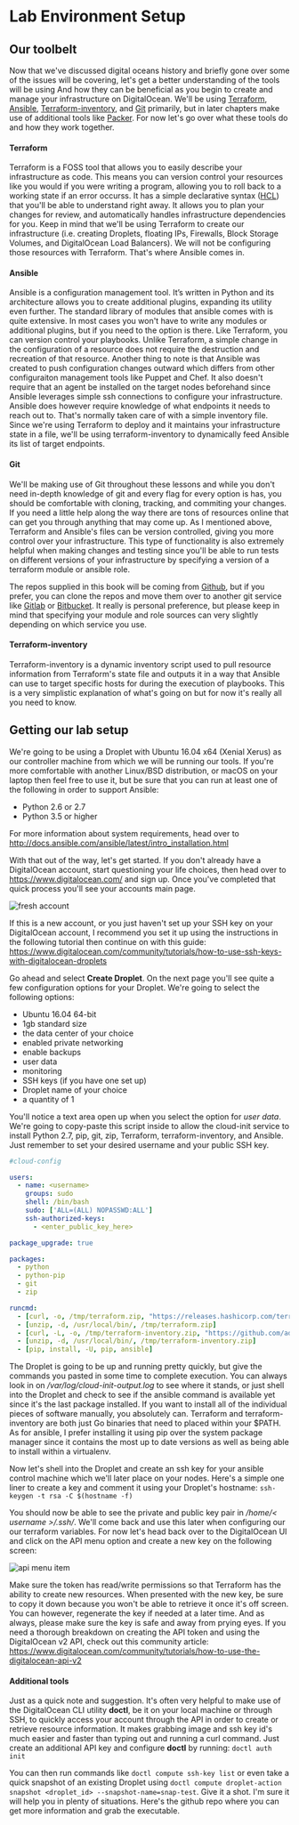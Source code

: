 # Lab Environment Setup

## Our toolbelt

Now that we've discussed digital oceans history and briefly gone over some of the issues will be covering, let's get a better understanding of the tools will be using And how they can be beneficial as you begin to create and manage your infrastructure on DigitalOcean. We'll be using [Terraform](https://www.terraform.io), [Ansible](https://www.ansible.com), [Terraform-inventory](https://github.com/adammck/terraform-inventory), and [Git](https://git-scm.com) primarily, but in later chapters make use of additional tools like [Packer](https://www.packer.io). For now let's go over what these tools do and how they work together.

#### Terraform

Terraform is a FOSS tool that allows you to easily describe your infrastructure as code. This means you can version control your resources like you would if you were writing a program, allowing you to roll back to a working state if an error occurss. It has a simple declarative syntax ([HCL](https://github.com/hashicorp/hcl)) that you'll be able to understand right away. It allows you to plan your changes for review, and automatically handles infrastructure dependencies for you. Keep in mind that we'll be using Terraform to create our infrastructure (i.e. creating Droplets, floating IPs, Firewalls, Block Storage Volumes, and DigitalOcean Load Balancers). We will not be configuring those resources with Terraform. That's where Ansible comes in.

#### Ansible

Ansible is a configuration management tool. It’s written in Python and its architecture allows you to create additional plugins, expanding its utility even further. The standard library of modules that ansible comes with is quite extensive. In most cases you won't have to write any modules or additional plugins, but if you need to the option is there. Like Terraform, you can version control your playbooks. Unlike Terraform, a simple change in the configuration of a resource does not require the destruction and recreation of that resource. Another thing to note is that Ansible was created to push configuration changes outward which differs from other configuraiton management tools like  Puppet and Chef. It also doesn't require that an agent be installed on the target nodes beforehand since Ansible leverages simple ssh connections to configure your infrastructure. Ansible does however require knowledge of what endpoints it needs to reach out to. That's normally taken care of with a simple inventory file. Since we're using Terraform to deploy and it maintains your infrastructure state in a file, we'll be using terraform-inventory to dynamically feed Ansible its list of target endpoints.

#### Git

We'll be making use of Git throughout these lessons and while you don't need in-depth knowledge of git and every flag for every option is has, you should be comfortable with cloning, tracking, and commiting your changes. If you need a little help along the way there are tons of resources online that can get you through anything that may come up. As I mentioned above, Terraform and Ansible's files can be version controlled, giving you more control over your infrastructure. This type of functionality is also extremely helpful when making changes and testing since you'll be able to run tests on different versions of your infrastructure by specifying a version of a terraform module or ansible role.

The repos supplied in this book will be coming from [Github](https://github.com), but if you prefer, you can clone the repos and move them over to another git service like [Gitlab](https://gitlab.com) or [Bitbucket](https://bitbucket.org). It really is personal preference, but please keep in mind that specifying your module and role sources can very slightly depending on which service you use.

#### Terraform-inventory

Terraform-inventory is a dynamic inventory script used to pull resource information from Terraform's state file and outputs it in a way that Ansible can use to target specific hosts for during the execution of playbooks. This is a very simplistic explanation of what's going on but for now it's really all you need to know. 


## Getting our lab setup

We're going to be using a Droplet with Ubuntu 16.04 x64 (Xenial Xerus) as our controller machine from which we will be running our tools. If you're more comfortable with another Linux/BSD distribution, or macOS on your laptop then feel free to use it, but be sure that you can run at least one of the following in order to support Ansible:

* Python 2.6 or 2.7
* Python 3.5 or higher

For more information about system requirements, head over to http://docs.ansible.com/ansible/latest/intro_installation.html
  
With that out of the way, let's get started. If you don't already have a DigitalOcean account, start questioning your life choices, then head over to https://www.digitalocean.com/ and sign up. Once you've completed that quick process you'll see your accounts main page.

![fresh account](./ch3img/init-login.jpg)


If this is a new account, or you just haven't set up your SSH key on your DigitalOcean account, I recommend you set it up using the instructions in the following tutorial then continue on with this guide: https://www.digitalocean.com/community/tutorials/how-to-use-ssh-keys-with-digitalocean-droplets

Go ahead and select **Create Droplet**. On the next page you'll see quite a few configuration options for your Droplet. We're going to select the following options:

* Ubuntu 16.04 64-bit
* 1gb standard size
* the data center of your choice
* enabled private networking
* enable backups
* user data
* monitoring
* SSH keys (if you have one set up)
* Droplet name of your choice
* a quantity of 1

You'll notice a text area open up when you select the option for *user data*. We're going to copy-paste this script inside to allow the cloud-init service to install Python 2.7, pip, git, zip, Terraform, terraform-inventory, and Ansible. Just remember to set your desired username and your public SSH key.

```yaml
#cloud-config

users:
  - name: <username>
    groups: sudo
    shell: /bin/bash
    sudo: ['ALL=(ALL) NOPASSWD:ALL']
    ssh-authorized-keys:
      - <enter_public_key_here>

package_upgrade: true

packages:
  - python
  - python-pip
  - git
  - zip

runcmd:
  - [curl, -o, /tmp/terraform.zip, "https://releases.hashicorp.com/terraform/0.11.3/terraform_0.11.3_linux_amd64.zip"]
  - [unzip, -d, /usr/local/bin/, /tmp/terraform.zip]
  - [curl, -L, -o, /tmp/terraform-inventory.zip, "https://github.com/adammck/terraform-inventory/releases/download/v0.7-pre/terraform-inventory_v0.7-pre_linux_amd64.zip"]
  - [unzip, -d, /usr/local/bin/, /tmp/terraform-inventory.zip]
  - [pip, install, -U, pip, ansible]
```

The Droplet is going to be up and running pretty quickly, but give the commands you pasted in some time to complete execution. You can always look in on */var/log/cloud-init-output.log* to see where it stands, or just shell into the Droplet and check to see if the ansible command is available yet since it's the last package installed. If you want to install all of the individual pieces of software manually, you absolutely can. Terraform and terraform-inventory are both just Go binaries that need to placed within your $PATH. As for ansible, I prefer installing it using pip over the system package manager since it contains the most up to date versions as well as being able to install within a virtualenv. 

Now let's shell into the Droplet and create an ssh key for your ansible control machine which we'll later place on your nodes. Here's a simple one liner to create a key and comment it using your Droplet's hostname: `ssh-keygen -t rsa -C $(hostname -f)`

You should now be able to see the private and public key pair in */home/< username >/.ssh/*. We'll come back and use this later when configuring our our terraform variables. For now let's head back over to the DigitalOcean UI and click on the API menu option and create a new key on the following screen:

![api menu item](./ch3img/api-select-2.jpg)

Make sure the token has read/write permissions so that Terraform has the ability to create new resources. When presented with the new key, be sure to copy it down because you won't be able to retrieve it once it's off screen. You can however, regenerate the key if needed at a later time. And as always, please make sure the key is safe and away from prying eyes. If you need a thorough breakdown on creating the API token and using the DigitalOcean v2 API, check out this community article: https://www.digitalocean.com/community/tutorials/how-to-use-the-digitalocean-api-v2

#### Additional tools

Just as a quick note and suggestion. It's often very helpful to make use of the DigitalOcean CLI utility **doctl**, be it on your local machine or through SSH, to quickly access your account through the API in order to create or retrieve resource information. It makes grabbing image and ssh key id's much easier and faster than typing out and running a curl command. Just create an additional API key and configure **doctl** by running: `doctl auth init`

You can then run commands like `doctl compute ssh-key list` or even take a quick snapshot of an existing Droplet using `doctl compute droplet-action snapshot <droplet_id> --snapshot-name=snap-test`. Give it a shot. I'm sure it will help you in plenty of situations. Here's the github repo where you can get more information and grab the executable.